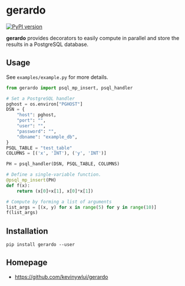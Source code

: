 # gerardo

[![PyPI version](https://badge.fury.io/py/gerardo.svg)](https://badge.fury.io/py/gerardo)

**gerardo** provides decorators to easily compute in parallel and store the
results in a PostgreSQL database.

## Usage

See `examples/example.py` for more details.

```python
from gerardo import psql_mp_insert, psql_handler

# Set a PostgreSQL handler
pghost = os.environ["PGHOST"]
DSN = {
    "host": pghost,
    "port": "",
    "user": "",
    "password": "",
    "dbname": "example_db",
}
PSQL_TABLE = "test_table"
COLUMNS = [('x', 'INT'), ('y', 'INT')]

PH = psql_handler(DSN, PSQL_TABLE, COLUMNS)

# Define a single-variable function.
@psql_mp_insert(PH)
def f(x):
    return (x[0]+x[1], x[0]*x[1])

# Compute by forming a list of arguments
list_args = [(x, y) for x in range(5) for y in range(10)]
f(list_args)
```

## Installation

```
pip install gerardo --user
```


## Homepage

* https://github.com/kevinywlui/gerardo
